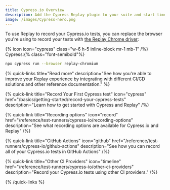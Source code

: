 ```yaml
---
title: Cypress.io Overview
description: Add the Cypress Replay plugin to your suite and start time travel debugging in minutes.
image: /images/Cypress-hero.png
---
```


To use Replay to record your Cypress.io tests, you can replace the browser you're using to record your tests with [the Replay Chrome driver](/reference/replay-runtimes/replay-chrome):

{% icon icon="cypress" class="w-6 h-5 inline-block mr-1 mb-1" /%} Cypress:{% class="font-semibold"%}

```sh
npx cypress run --browser replay-chromium
```

{% quick-links title="Read more" description="See how you're able to improve your Replay experience by integrating with different CI/CD solutions and other reference documentation." %}

{% quick-link
  title="Record Your First Cypress test"
  icon="cypress"
  href="/basics/getting-started/record-your-cypress-tests"
  description="Learn how to get started with Cypress and Replay"
/%}

{% quick-link
  title="Recording options"
  icon="record"
  href="/reference/test-runners/cypress-io/recording-options"
  description="See what recording options are available for Cypress.io and Replay"
/%}

{% quick-link
  title="GitHub Actions"
  icon="github"
  href="/reference/test-runners/cypress-io/github-actions"
  description="See how you can record all of your Cypress.io tests in GitHub Actions"
/%}

{% quick-link
  title="Other CI Providers"
  icon="timeline"
  href="/reference/test-runners/cypress-io/other-ci-providers"
  description="Record your Cypress.io tests using other CI providers."
/%}

{% /quick-links %}
